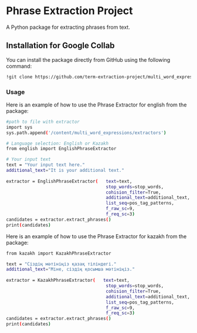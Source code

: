 # Phrase Extraction Project

A Python package for extracting phrases from text.

## Installation for Google Collab

You can install the package directly from GitHub using the following command:

```bash
!git clone https://github.com/term-extraction-project/multi_word_expressions.git
```

### Usage

Here is an example of how to use the Phrase Extractor for english from the package:

```bash
#path to file with extractor
import sys
sys.path.append('/content/multi_word_expressions/extractors')

# Language selection: English or Kazakh
from english import EnglishPhraseExtractor

# Your input text
text = "Your input text here."
additional_text="It is your additional text."
                   
extractor = EnglishPhraseExtractor(   text=text,
                                      stop_words=stop_words,                # стоп-слова, по умолчанию установлены
                                      cohision_filter=True,                 # Фильтрация по когезии
                                      additional_text=additional_text,      # Дополнительный текст (если имеется)
                                      list_seq=pos_tag_patterns,            # Пользовательские POS-шаблоны, по умолчанию установлены
                                      f_raw_sc=9,                           # Частотный фильтр для сырого текста
                                      f_req_sc=3)                           # Частотный фильтр для отобранных кандидатов
candidates = extractor.extract_phrases()
print(candidates)
```


Here is an example of how to use the Phrase Extractor for kazakh from the package:

```bash
from kazakh import KazakhPhraseExtractor

text = "Сіздің мәтініңіз қазақ тіліндегі."
additional_text="Міне, сіздің қосымша мәтініңіз."
                   
extractor = KazakhPhraseExtractor(   text=text,
                                      stop_words=stop_words,                # стоп-слова, по умолчанию установлены
                                      cohision_filter=True,                 # Фильтрация по когезии
                                      additional_text=additional_text,      # Дополнительный текст (если имеется)
                                      list_seq=pos_tag_patterns,            # Пользовательские POS-шаблоны, по умолчанию установлены
                                      f_raw_sc=9,                           # Частотный фильтр для сырого текста
                                      f_req_sc=3)                           # Частотный фильтр для отобранных кандидатов
candidates = extractor.extract_phrases()
print(candidates)
```
